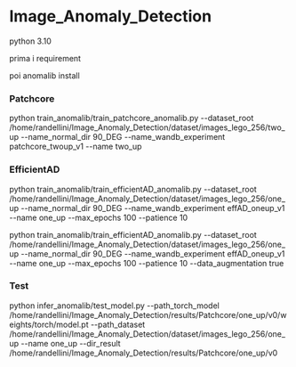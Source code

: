 # Image_Anomaly_Detection

python 3.10

prima i requirement

poi anomalib install


### Patchcore

python train_anomalib/train_patchcore_anomalib.py --dataset_root /home/randellini/Image_Anomaly_Detection/dataset/images_lego_256/two_up --name_normal_dir 90_DEG --name_wandb_experiment patchcore_twoup_v1 --name two_up

### EfficientAD

python train_anomalib/train_efficientAD_anomalib.py --dataset_root /home/randellini/Image_Anomaly_Detection/dataset/images_lego_256/one_up --name_normal_dir 90_DEG --name_wandb_experiment effAD_oneup_v1 --name one_up --max_epochs 100 --patience 10 

python train_anomalib/train_efficientAD_anomalib.py --dataset_root /home/randellini/Image_Anomaly_Detection/dataset/images_lego_256/one_up --name_normal_dir 90_DEG --name_wandb_experiment effAD_oneup_v1 --name one_up --max_epochs 100 --patience 10 --data_augmentation true

### Test

python infer_anomalib/test_model.py --path_torch_model /home/randellini/Image_Anomaly_Detection/results/Patchcore/one_up/v0/weights/torch/model.pt --path_dataset /home/randellini/Image_Anomaly_Detection/dataset/images_lego_256/one_up --name one_up --dir_result /home/randellini/Image_Anomaly_Detection/results/Patchcore/one_up/v0